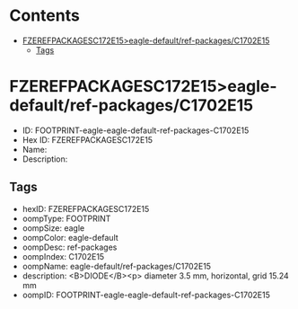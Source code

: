 



Contents
========

* [FZEREFPACKAGESC172E15>eagle-default/ref-packages/C1702E15](#fzerefpackagesc172e15eagle-defaultref-packagesc1702e15)
	* [Tags](#tags)

# FZEREFPACKAGESC172E15>eagle-default/ref-packages/C1702E15

- ID: FOOTPRINT-eagle-eagle-default-ref-packages-C1702E15
- Hex ID: FZEREFPACKAGESC172E15
- Name: 
- Description: 

## Tags

- hexID: FZEREFPACKAGESC172E15
- oompType: FOOTPRINT
- oompSize: eagle
- oompColor: eagle-default
- oompDesc: ref-packages
- oompIndex: C1702E15
- oompName: eagle-default/ref-packages/C1702E15
- description: &lt;B&gt;DIODE&lt;/B&gt;&lt;p&gt;&#xD;
diameter 3.5 mm, horizontal, grid 15.24 mm
- oompID: FOOTPRINT-eagle-eagle-default-ref-packages-C1702E15
